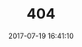 ---
title: 404
date: 2017-07-19 16:41:10
type: "404"
layout: "404"
description: "别看我，我也不知道为什么没加载出来 :("
---